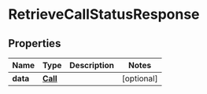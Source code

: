 # RetrieveCallStatusResponse

## Properties
Name | Type | Description | Notes
------------ | ------------- | ------------- | -------------
**data** | [**Call**](Call.md) |  |  [optional]
